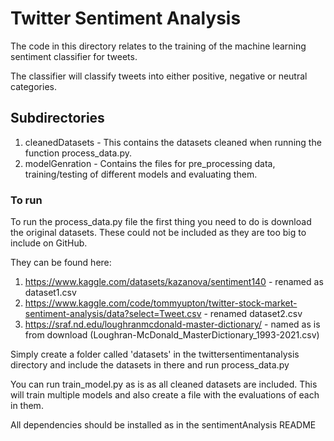 # Twitter Sentiment Analysis

The code in this directory relates to the training of the machine learning sentiment classifier for tweets.

The classifier will classify tweets into either positive, negative or neutral categories.

## Subdirectories

1. cleanedDatasets - This contains the datasets cleaned when running the function process_data.py.
2. modelGenration - Contains the files for pre_processing data, training/testing of different models and evaluating them.

### To run

To run the process_data.py file the first thing you need to do is download the original datasets. These could not be included as they are too big to include on GitHub.

They can be found here:

1. https://www.kaggle.com/datasets/kazanova/sentiment140 - renamed as dataset1.csv
2. https://www.kaggle.com/code/tommyupton/twitter-stock-market-sentiment-analysis/data?select=Tweet.csv - renamed dataset2.csv
3. https://sraf.nd.edu/loughranmcdonald-master-dictionary/ - named as is from download (Loughran-McDonald_MasterDictionary_1993-2021.csv)

Simply create a folder called 'datasets' in the twittersentimentanalysis directory and include the datasets in there and run process_data.py

You can run train_model.py as is as all cleaned datasets are included. This will train multiple models and also create a file with the evaluations of each in them.

All dependencies should be installed as in the sentimentAnalysis README
